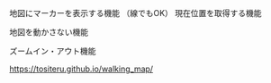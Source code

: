 地図にマーカーを表示する機能 （線でもOK）
現在位置を取得する機能

地図を動かさない機能

ズームイン・アウト機能

https://tositeru.github.io/walking_map/
